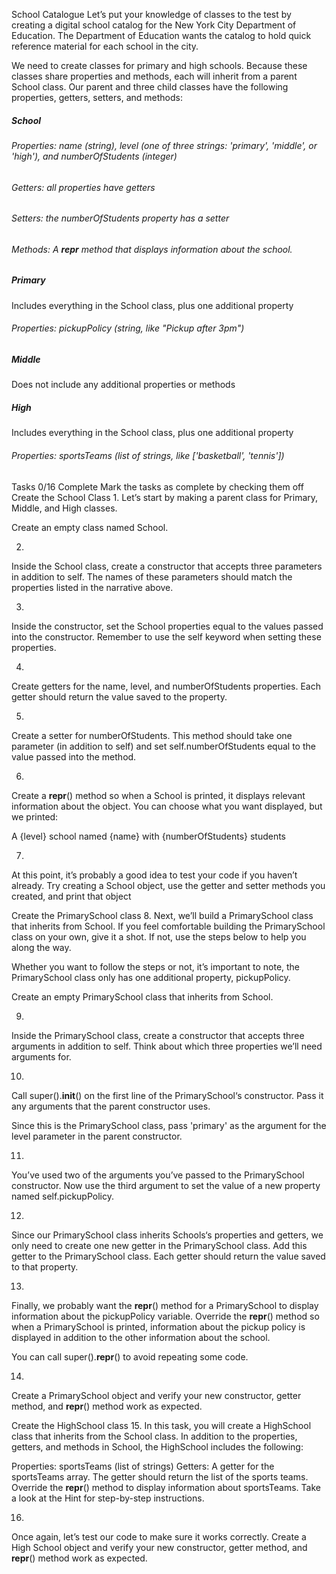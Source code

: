 School Catalogue
Let’s put your knowledge of classes to the test by creating a digital school catalog for the New York City Department of Education. The Department of Education wants the catalog to hold quick reference material for each school in the city.

We need to create classes for primary and high schools. Because these classes share properties and methods, each will inherit from a parent School class. Our parent and three child classes have the following properties, getters, setters, and methods:

##### School
###### Properties: name (string), level (one of three strings: 'primary', 'middle', or 'high'), and numberOfStudents (integer)
###### Getters: all properties have getters
###### Setters: the numberOfStudents property has a setter
###### Methods: A __repr__ method that displays information about the school.
##### Primary
Includes everything in the School class, plus one additional property
###### Properties: pickupPolicy (string, like "Pickup after 3pm")
##### Middle
Does not include any additional properties or methods
##### High
Includes everything in the School class, plus one additional property
###### Properties: sportsTeams (list of strings, like ['basketball', 'tennis'])
Tasks
0/16 Complete
Mark the tasks as complete by checking them off
Create the School Class
1.
Let’s start by making a parent class for Primary, Middle, and High classes.

Create an empty class named School.

2.
Inside the School class, create a constructor that accepts three parameters in addition to self. The names of these parameters should match the properties listed in the narrative above.

3.
Inside the constructor, set the School properties equal to the values passed into the constructor. Remember to use the self keyword when setting these properties.

4.
Create getters for the name, level, and numberOfStudents properties. Each getter should return the value saved to the property.

5.
Create a setter for numberOfStudents. This method should take one parameter (in addition to self) and set self.numberOfStudents equal to the value passed into the method.

6.
Create a __repr__() method so when a School is printed, it displays relevant information about the object. You can choose what you want displayed, but we printed:

A {level} school named {name} with {numberOfStudents} students

7.
At this point, it’s probably a good idea to test your code if you haven’t already. Try creating a School object, use the getter and setter methods you created, and print that object

Create the PrimarySchool class
8.
Next, we’ll build a PrimarySchool class that inherits from School. If you feel comfortable building the PrimarySchool class on your own, give it a shot. If not, use the steps below to help you along the way.

Whether you want to follow the steps or not, it’s important to note, the PrimarySchool class only has one additional property, pickupPolicy.

Create an empty PrimarySchool class that inherits from School.

9.
Inside the PrimarySchool class, create a constructor that accepts three arguments in addition to self. Think about which three properties we’ll need arguments for.

10.
Call super().__init__() on the first line of the PrimarySchool‘s constructor. Pass it any arguments that the parent constructor uses.

Since this is the PrimarySchool class, pass 'primary' as the argument for the level parameter in the parent constructor.

11.
You’ve used two of the arguments you’ve passed to the PrimarySchool constructor. Now use the third argument to set the value of a new property named self.pickupPolicy.

12.
Since our PrimarySchool class inherits Schools‘s properties and getters, we only need to create one new getter in the PrimarySchool class. Add this getter to the PrimarySchool class. Each getter should return the value saved to that property.

13.
Finally, we probably want the __repr__() method for a PrimarySchool to display information about the pickupPolicy variable. Override the __repr__() method so when a PrimarySchool is printed, information about the pickup policy is displayed in addition to the other information about the school.

You can call super().__repr__() to avoid repeating some code.

14.
Create a PrimarySchool object and verify your new constructor, getter method, and __repr__() method work as expected.

Create the HighSchool class
15.
In this task, you will create a HighSchool class that inherits from the School class. In addition to the properties, getters, and methods in School, the HighSchool includes the following:

Properties: sportsTeams (list of strings)
Getters: A getter for the sportsTeams array. The getter should return the list of the sports teams.
Override the __repr__() method to display information about sportsTeams.
Take a look at the Hint for step-by-step instructions.

16.
Once again, let’s test our code to make sure it works correctly. Create a High School object and verify your new constructor, getter method, and __repr__() method work as expected.